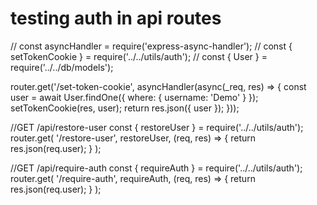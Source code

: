 # testing auth in api routes
// const asyncHandler = require('express-async-handler');
// const { setTokenCookie } = require('../../utils/auth');
// const { User } = require('../../db/models');


router.get('/set-token-cookie', asyncHandler(async(_req, res) => {
  const user = await User.findOne({
    where: {
      username: 'Demo'
    }
  });
  setTokenCookie(res, user);
  return res.json({ user });
}));

//GET /api/restore-user
const { restoreUser } = require('../../utils/auth');
router.get(
  '/restore-user',
  restoreUser,
  (req, res) => {
    return res.json(req.user);
  }
);

//GET /api/require-auth
const { requireAuth } = require('../../utils/auth');
router.get(
  '/require-auth',
  requireAuth,
  (req, res) => {
    return res.json(req.user);
  }
);
